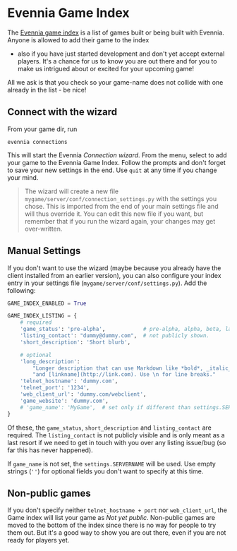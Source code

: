 # Evennia Game Index


The [Evennia game index](http://games.evennia.com) is a list of games built or
being built with Evennia. Anyone is allowed to add their game to the index
- also if you have just started development and don't yet accept external
players. It's a chance for us to know you are out there and for you to make us
intrigued about or excited for your upcoming game! 

All we ask is that you check so your game-name does not collide with one
already in the list - be nice! 

## Connect with the wizard

From your game dir, run

    evennia connections 

This will start the Evennia _Connection wizard_. From the menu, select to add
your game to the Evennia Game Index. Follow the prompts and don't forget to
save your new settings in the end. Use `quit` at any time if you change your
mind.

> The wizard will create a new file `mygame/server/conf/connection_settings.py`
> with the settings you chose. This is imported from the end of your main
> settings file and will thus override it. You can edit this new file if you
> want, but remember that if you run the wizard again, your changes may get
> over-written.

## Manual Settings 

If you don't want to use the wizard (maybe because you already have the client installed from an earlier version), you can also configure your index entry in your settings file (`mygame/server/conf/settings.py`). Add the following: 

```python
GAME_INDEX_ENABLED = True 

GAME_INDEX_LISTING = {
    # required 
    'game_status': 'pre-alpha',            # pre-alpha, alpha, beta, launched
    'listing_contact': "dummy@dummy.com",  # not publicly shown.
    'short_description': 'Short blurb',    

    # optional 
    'long_description':
        "Longer description that can use Markdown like *bold*, _italic_"
        "and [linkname](http://link.com). Use \n for line breaks."
    'telnet_hostname': 'dummy.com',            
    'telnet_port': '1234',                     
    'web_client_url': 'dummy.com/webclient',   
    'game_website': 'dummy.com',              
    # 'game_name': 'MyGame',  # set only if different than settings.SERVERNAME
}
```

Of these, the `game_status`, `short_description` and `listing_contact` are
required.  The `listing_contact` is not publicly visible and is only meant as a
last resort if we need to get in touch with you over any listing issue/bug (so
far this has never happened).

If `game_name` is not set, the `settings.SERVERNAME` will be used. Use empty strings 
(`''`) for optional fields you don't want to specify at this time. 

## Non-public games

If you don't specify neither `telnet_hostname + port` nor
`web_client_url`, the Game index will list your game as _Not yet public_.
Non-public games are moved to the bottom of the index since there is no way
for people to try them out. But it's a good way to show you are out there, even
if you are not ready for players yet.
